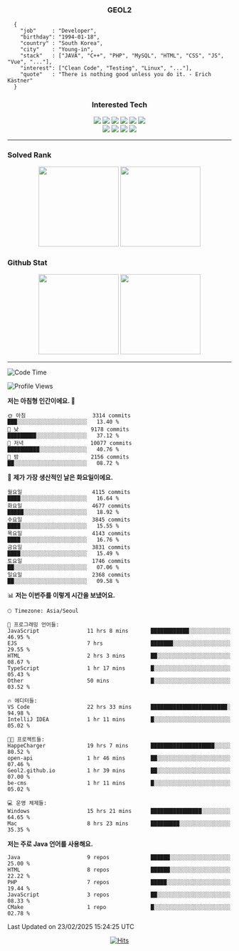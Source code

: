 <div align="center">

  ### GEOL2
</div>

```
  {
    "job"     : "Developer",
    "birthday": "1994-01-18",
    "country" : "South Korea",
    "city"    : "Young-in",
    "stack"   : ["JAVA", "C++", "PHP", "MySQL", "HTML", "CSS", "JS", "Vue", "..."],
    "interest": ["Clean Code", "Testing", "Linux", "..."], 
    "quote"   : "There is nothing good unless you do it. - Erich Kästner"
  }
  ```
  
<div align="center">
  
  ### Interested Tech
  
  <img src="https://img.shields.io/badge/Laravel-F05340?style=flat-square&logo=Laravel&logoColor=white">
  <img src="https://img.shields.io/badge/SpringBoot-6DB33F?style=flat-square&logo=SpringBoot&logoColor=white">
  <img src="https://img.shields.io/badge/-NestJs-ea2845?style=flat-square&logo=nestjs&logoColor=white">
  <img src="https://img.shields.io/badge/Express-000000?style=flat-square&logo=Express&logoColor=white">
  <img src="https://img.shields.io/badge/Three.js-000000?style=flat-square&logo=Three.js&logoColor=white">
  <img src="https://img.shields.io/badge/OpenAI-%23412991?style=flat-square&logo=openai&logoColor=white">
  <br>
  <img src="https://img.shields.io/badge/Java-ED8B00?style=flat-square&logo=openjdk&logoColor=white">
  <img src="https://img.shields.io/badge/JavaScript-F7DF1E?style=flat-square&logo=JavaScript&logoColor=black">
  <img src="https://img.shields.io/badge/TypeScript-007acc?style=flat-square&logo=TypeScript&logoColor=black">
  <img src="https://img.shields.io/badge/MySQL-4479A1?style=flat-square&logo=mysql&logoColor=white"><br>

</div>

------------

  ### Solved Rank
  
  <div align="center">
    <img height="180em" src="https://mazassumnida.wtf/api/v2/generate_badge?boj=geol2">
    <img height="180em" src="https://leetcard.jacoblin.cool/Geol2?theme=light&font=Gugi&border=0&radius=20">
  </div>
  
  ### Github Stat 
  <div align="center">
    <img height="180em" src="https://github-readme-stats-git-masterrstaa-rickstaa.vercel.app/api?username=geol2&show_icons=true&theme=dark">
    <img height="180em" src="https://github-readme-stats-git-masterrstaa-rickstaa.vercel.app/api/top-langs/?username=geol2&show_icons=true&hide=css,scss,html&layout=compact&theme=dark&count_private=true&langs_count=8">
  </div>
  
------------
<!--START_SECTION:waka-->
![Code Time](http://img.shields.io/badge/Code%20Time-3%2C946%20hrs%2015%20mins-blue)

![Profile Views](http://img.shields.io/badge/Profile%20Views-3-blue)

**저는 아침형 인간이에요. 🐤** 

```text
🌞 아침                     3314 commits        ███░░░░░░░░░░░░░░░░░░░░░░   13.40 % 
🌆 낮　                     9178 commits        █████████░░░░░░░░░░░░░░░░   37.12 % 
🌃 저녁                     10077 commits       ██████████░░░░░░░░░░░░░░░   40.76 % 
🌙 밤　                     2156 commits        ██░░░░░░░░░░░░░░░░░░░░░░░   08.72 % 
```
📅 **제가 가장 생산적인 날은 화요일이에요.** 

```text
월요일                      4115 commits        ████░░░░░░░░░░░░░░░░░░░░░   16.64 % 
화요일                      4677 commits        █████░░░░░░░░░░░░░░░░░░░░   18.92 % 
수요일                      3845 commits        ████░░░░░░░░░░░░░░░░░░░░░   15.55 % 
목요일                      4143 commits        ████░░░░░░░░░░░░░░░░░░░░░   16.76 % 
금요일                      3831 commits        ████░░░░░░░░░░░░░░░░░░░░░   15.49 % 
토요일                      1746 commits        ██░░░░░░░░░░░░░░░░░░░░░░░   07.06 % 
일요일                      2368 commits        ██░░░░░░░░░░░░░░░░░░░░░░░   09.58 % 
```


📊 **저는 이번주를 이렇게 시간을 보냈어요.** 

```text
🕑︎ Timezone: Asia/Seoul

💬 프로그래밍 언어들: 
JavaScript               11 hrs 8 mins       ████████████░░░░░░░░░░░░░   46.95 % 
EJS                      7 hrs               ███████░░░░░░░░░░░░░░░░░░   29.55 % 
HTML                     2 hrs 3 mins        ██░░░░░░░░░░░░░░░░░░░░░░░   08.67 % 
TypeScript               1 hr 17 mins        █░░░░░░░░░░░░░░░░░░░░░░░░   05.43 % 
Other                    50 mins             █░░░░░░░░░░░░░░░░░░░░░░░░   03.52 % 

🔥 에디터들: 
VS Code                  22 hrs 33 mins      ████████████████████████░   94.98 % 
IntelliJ IDEA            1 hr 11 mins        █░░░░░░░░░░░░░░░░░░░░░░░░   05.02 % 

🐱‍💻 프로젝트들: 
HappeCharger             19 hrs 7 mins       ████████████████████░░░░░   80.52 % 
open-api                 1 hr 46 mins        ██░░░░░░░░░░░░░░░░░░░░░░░   07.46 % 
Geol2.github.io          1 hr 39 mins        ██░░░░░░░░░░░░░░░░░░░░░░░   07.00 % 
be-cms                   1 hr 11 mins        █░░░░░░░░░░░░░░░░░░░░░░░░   05.02 % 

💻 운영 체제들: 
Windows                  15 hrs 21 mins      ████████████████░░░░░░░░░   64.65 % 
Mac                      8 hrs 23 mins       █████████░░░░░░░░░░░░░░░░   35.35 % 
```

**저는 주로 Java 언어를 사용해요.** 

```text
Java                     9 repos             ██████░░░░░░░░░░░░░░░░░░░   25.00 % 
HTML                     8 repos             ██████░░░░░░░░░░░░░░░░░░░   22.22 % 
PHP                      7 repos             █████░░░░░░░░░░░░░░░░░░░░   19.44 % 
JavaScript               3 repos             ██░░░░░░░░░░░░░░░░░░░░░░░   08.33 % 
CMake                    1 repo              █░░░░░░░░░░░░░░░░░░░░░░░░   02.78 % 
```




 Last Updated on 23/02/2025 15:24:25 UTC
<!--END_SECTION:waka-->

<div align="center">
  
  [![Hits](https://hits.seeyoufarm.com/api/count/incr/badge.svg?url=https%3A%2F%2Fgithub.com%2Fgeol2&count_bg=%2379C83D&title_bg=%23555555&icon=myspace.svg&icon_color=%23E7E7E7&title=hits&edge_flat=false)](https://hits.seeyoufarm.com)
  
</div>

<!--
**Geol2/Geol2** is a ✨ _special_ ✨ repository because its `README.md` (this file) appears on your GitHub profile.

Here are some ideas to get you started:
- 🔭 I’m currently working on ...
- 🌱 I’m currently learning ...
- 👯 I’m looking to collaborate on ...
- 🤔 I’m looking for help with ...
- 💬 Ask me about ...
- 📫 How to reach me: ...
- 😄 Pronouns: ...
- ⚡ Fun fact: ...
-->
